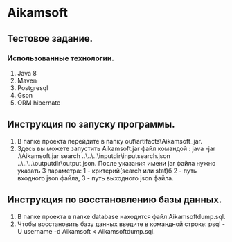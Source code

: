 # Aikamsoft
## Тестовое задание.
### Использованные технологии.
1. Java 8
2. Maven
3. Postgresql
4. Gson
5. ORM hibernate

## Инструкция по запуску программы.
1. В папке проекта перейдите в папку  out\artifacts\Aikamsoft_jar. 
2. Здесь вы можете запустить Aikamsoft.jar файл командой : java -jar .\Aikamsoft.jar search ..\\..\\..\\inputdir\\inputsearch.json ..\\..\\..\\outputdir\\output.json.
После указания имени jar файла нужно указать 3 параметра: 1 - критерий(search или stat)б 2 - путь входного json файла, 3 - путь выходного json файла.

## Инструкция по восстановлению базы данных.
1. В папке проекта в папке database находится файл Aikamsoftdump.sql. 
2. Чтобы восстановить базу данных введите в командной строке:  psql -U username -d Aikamsoft < Aikamsoftdump.sql.
